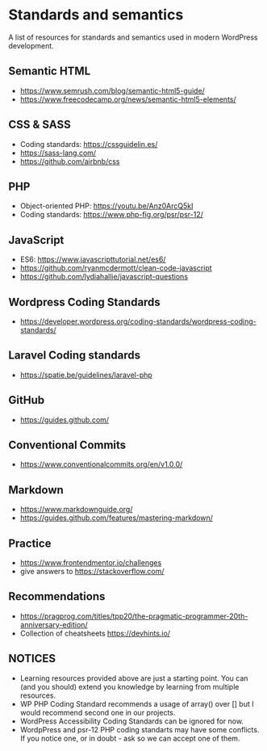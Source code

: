 # Standards and semantics
A list of resources for standards and semantics used in modern WordPress development.

## Semantic HTML
* https://www.semrush.com/blog/semantic-html5-guide/
* https://www.freecodecamp.org/news/semantic-html5-elements/

## CSS & SASS
* Coding standards: https://cssguidelin.es/
* https://sass-lang.com/
* https://github.com/airbnb/css

## PHP
* Object-oriented PHP: https://youtu.be/Anz0ArcQ5kI
* Coding standards: https://www.php-fig.org/psr/psr-12/

## JavaScript
* ES6: https://www.javascripttutorial.net/es6/
* https://github.com/ryanmcdermott/clean-code-javascript
* https://github.com/lydiahallie/javascript-questions

## Wordpress Coding Standards
* https://developer.wordpress.org/coding-standards/wordpress-coding-standards/

## Laravel Coding standards
* https://spatie.be/guidelines/laravel-php

## GitHub
* https://guides.github.com/

## Conventional Commits
* https://www.conventionalcommits.org/en/v1.0.0/

## Markdown
* https://www.markdownguide.org/
* https://guides.github.com/features/mastering-markdown/

## Practice
* https://www.frontendmentor.io/challenges
* give answers to https://stackoverflow.com/

## Recommendations
* https://pragprog.com/titles/tpp20/the-pragmatic-programmer-20th-anniversary-edition/
* Collection of cheatsheets https://devhints.io/

## NOTICES
* Learning resources provided above are just a starting point. You can (and you should) extend you knowledge by learning from multiple resources.
* WP PHP Coding Standard recommends a usage of array() over [] but I would recommend second one in our projects.
* WordPress Accessibility Coding Standards can be ignored for now.
* WordpPress and psr-12 PHP coding standarts may have some conflicts. If you notice one, or in doubt - ask so we can accept one of them.
